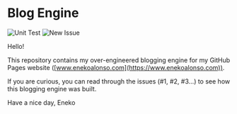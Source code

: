 # Blog Engine

![Unit Test](https://github.com/eneko/Blog/workflows/Unit%20Test/badge.svg)
![New Issue](https://github.com/eneko/Blog/workflows/New%20Issue/badge.svg)

Hello! 

This repository contains my over-engineered blogging engine for my GitHub Pages website ([www.enekoalonso.com](https://www.enekoalonso.com)).

If you are curious, you can read through the issues (#1, #2, #3...) to see how this blogging engine was built.

Have a nice day,
Eneko
